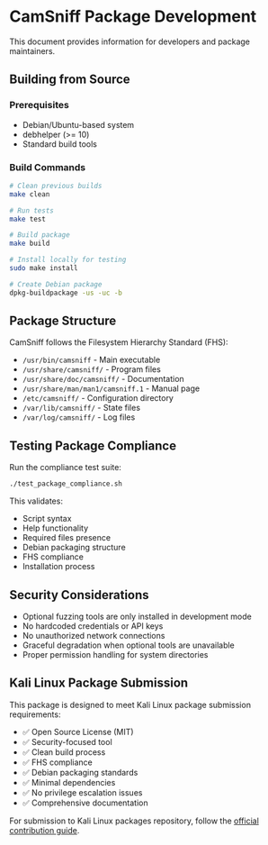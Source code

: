 # CamSniff Package Development

This document provides information for developers and package maintainers.

## Building from Source

### Prerequisites
- Debian/Ubuntu-based system
- debhelper (>= 10)
- Standard build tools

### Build Commands

```bash
# Clean previous builds
make clean

# Run tests
make test

# Build package
make build

# Install locally for testing
sudo make install

# Create Debian package
dpkg-buildpackage -us -uc -b
```

## Package Structure

CamSniff follows the Filesystem Hierarchy Standard (FHS):

- `/usr/bin/camsniff` - Main executable
- `/usr/share/camsniff/` - Program files
- `/usr/share/doc/camsniff/` - Documentation
- `/usr/share/man/man1/camsniff.1` - Manual page
- `/etc/camsniff/` - Configuration directory
- `/var/lib/camsniff/` - State files
- `/var/log/camsniff/` - Log files

## Testing Package Compliance

Run the compliance test suite:

```bash
./test_package_compliance.sh
```

This validates:
- Script syntax
- Help functionality
- Required files presence
- Debian packaging structure
- FHS compliance
- Installation process

## Security Considerations

- Optional fuzzing tools are only installed in development mode
- No hardcoded credentials or API keys
- No unauthorized network connections
- Graceful degradation when optional tools are unavailable
- Proper permission handling for system directories

## Kali Linux Package Submission

This package is designed to meet Kali Linux package submission requirements:

- ✅ Open Source License (MIT)
- ✅ Security-focused tool
- ✅ Clean build process
- ✅ FHS compliance
- ✅ Debian packaging standards
- ✅ Minimal dependencies
- ✅ No privilege escalation issues
- ✅ Comprehensive documentation

For submission to Kali Linux packages repository, follow the [official contribution guide](https://www.kali.org/docs/community/submitting-packages/).